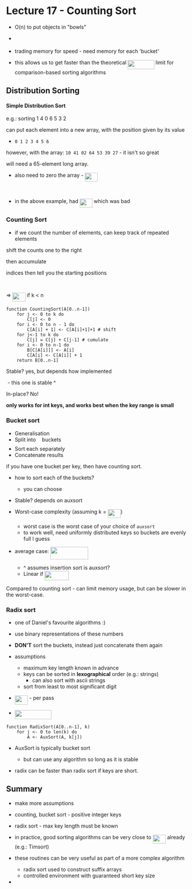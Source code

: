# Lecture 17 - Counting Sort



- O(n) to put objects in "bowls"

- <p align="center"><img src="svgs/e6fbec341f615214f9034aa5620afa91.svg?invert_in_darkmode" align=middle width=265.7311305pt height=14.611878599999999pt/></p>

- trading memory for speed - need memory for each 'bucket'



- this allows us to get faster than the theoretical <img src="svgs/ff514eba41c59f90c20d895e80719763.svg?invert_in_darkmode" align=middle width=72.2268393pt height=24.65753399999998pt/> limit for comparison-based sorting algorithms





## Distribution Sorting



#### Simple Distribution Sort

e.g.: sorting 1 4 0 6 5 3 2

can put each element into a new array, with the position given by its value

- `0 1 2 3 4 5 6`



however, with the array: `10 41 02 64 53 39 27` - it isn't so great

will need a 65-element long array.

- also need to zero the array - <img src="svgs/1c8ca3cc214952a67b2f68bfaf0225aa.svg?invert_in_darkmode" align=middle width=34.85622029999999pt height=24.65753399999998pt/>

<p align="center"><img src="svgs/025707bd488fe0a7f03caaa8936d522b.svg?invert_in_darkmode" align=middle width=143.82822629999998pt height=16.438356pt/></p>

- in the above example, had <img src="svgs/ca0d99776494868e5b810c84fd0fea1d.svg?invert_in_darkmode" align=middle width=34.64622974999999pt height=24.65753399999998pt/> which was bad



### Counting Sort

- if we count the number of elements, can keep track of repeated elements



shift the counts one to the right

then accumulate

indices then tell you the starting positions


<p align="center"><img src="svgs/fff944e63ea6b946659f728233236b33.svg?invert_in_darkmode" align=middle width=200.4415182pt height=16.438356pt/></p>
=> <img src="svgs/272e3ab168729ac17efd78e4c03be40f.svg?invert_in_darkmode" align=middle width=35.43774299999999pt height=24.65753399999998pt/> if k < n



```pseudocode
function CountingSort(A[0..n-1])
	for j <- 0 to k do
		C[j] <- 0
	for i <- 0 to n - 1 do
		C[A[i] + 1] <- C[A[i]+1]+1 # shift
	for j<-1 to k do
		C[j] = C[j] + C[j-1] # cumulate
    for i <- 0 to n-1 do
    	B[C[A[i]]] <- A[i]
    	C[A[i] <- C[A[i]] + 1
    return B[0..n-1]
```



Stable? yes, but depends how implemented

​	- this one is stable ^

In-place? No!



**only works for int keys, and works best when the key range is small**

### Bucket sort

- Generalisation
- Split into <img src="svgs/63bb9849783d01d91403bc9a5fea12a2.svg?invert_in_darkmode" align=middle width=9.075367949999992pt height=22.831056599999986pt/> buckets
- Sort each separately
- Concatenate results



if you have one bucket per key, then have counting sort.



- how to sort each of the buckets?
  - you can choose



- Stable? depends on auxsort
- Worst-case complexity (assuming k = <img src="svgs/272e3ab168729ac17efd78e4c03be40f.svg?invert_in_darkmode" align=middle width=35.43774299999999pt height=24.65753399999998pt/>)
  - worst case is the worst case of your choice of `auxsort`
  - to work well, need uniformly distributed keys so buckets are evenly full I guess
- average case: <img src="svgs/93056131625594d5f6f74eaa395de7f6.svg?invert_in_darkmode" align=middle width=103.18231769999998pt height=33.45973289999998pt/> 
  - ^ assumes insertion sort is auxsort?
  - Linear if <img src="svgs/b34411a36b637081654dfda02c52993e.svg?invert_in_darkmode" align=middle width=66.43073579999998pt height=24.65753399999998pt/>



Compared to counting sort - can limit memory usage, but can be slower in the worst-case.

### Radix sort

- one of Daniel's favourite algorithms :)

- use binary representations of these numbers



- **DON'T** sort the buckets, instead just concatenate them again



- assumptions
  - maximum key length known in advance
  - keys can be sorted in **lexographical** order (e.g.: strings)
    - can also sort with ascii strings
  - sort from least to most significant digit
- <img src="svgs/272e3ab168729ac17efd78e4c03be40f.svg?invert_in_darkmode" align=middle width=35.43774299999999pt height=24.65753399999998pt/> - per pass
- <img src="svgs/b922b3602b5d7476d7be10777821d75b.svg?invert_in_darkmode" align=middle width=100.13908904999998pt height=24.65753399999998pt/>



```pseudocode
function RadixSort(A[0..n-1], k)
	for j <- 0 to len(k) do
		A <- AuxSort(A, k[j])
```

- AuxSort is typically bucket sort
  - but can use any algorithm so long as it is stable



- radix can be faster than radix sort if keys are short.



## Summary

- make more assumptions
- counting, bucket sort - positive integer keys
- radix sort - max key length must be known



- in practice, good sorting algorithms can be very close to <img src="svgs/272e3ab168729ac17efd78e4c03be40f.svg?invert_in_darkmode" align=middle width=35.43774299999999pt height=24.65753399999998pt/> already (e.g.: Timsort)



- these routines can be very useful as part of a more complex algorithm
  - radix sort used to construct suffix arrays
  - controlled environment with guaranteed short key size
- 